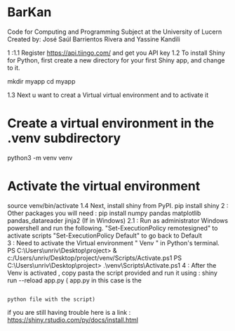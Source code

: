 # BarKan
Code for Computing and Programming Subject at the University of Lucern
Created by: José Saúl Barrientos Rivera and Yassine Kandili

1 :1.1 Register https://api.tiingo.com/ and get you API key
   1.2 To install Shiny for Python, first create a new directory for your first Shiny app, and change to it.

mkdir myapp
cd myapp

  1.3 Next u want to creat a Virtual virtual environment and to activate it
# Create a virtual environment in the .venv subdirectory
python3 -m venv venv

# Activate the virtual environment
source venv/bin/activate
  1.4 Next, install shiny from PyPI.
pip install shiny
2 : Other packages you will need :
    pip install numpy pandas matplotlib pandas_datareader jinja2
(If in Windows) 2.1 : Run as administrator Windows powershell and run the following.
                      "Set-ExecutionPolicy remotesigned" to activate scripts
                      "Set-ExecutionPolicy Default" to go back to Default   
3 : Need to activate the Virtual environment " Venv " in Python's terminal.
 PS C:\Users\unriv\Desktop\project> & c:/Users/unriv/Desktop/project/venv/Scripts/Activate.ps1
 PS C:\Users\unriv\Desktop\project> .\venv\Scripts\Activate.ps1
4 : After the Venv is activated , copy pasta the script provided and run it using  : shiny run --reload app.py ( app.py in this case is the 

                                                                                    python file with the script)

if you are still having trouble here is a link : https://shiny.rstudio.com/py/docs/install.html
